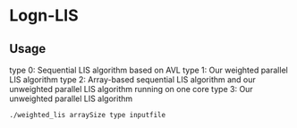 # Logn-LIS

## Usage
type 0: Sequential LIS algorithm based on AVL
type 1: Our weighted parallel LIS algorithm
type 2: Array-based sequential LIS algorithm and our unweighted parallel LIS algorithm running on one core
type 3: Our unweighted parallel LIS algorithm
```
./weighted_lis arraySize type inputfile
